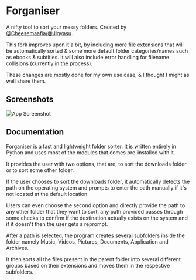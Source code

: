 
# Forganiser

A nifty tool to sort your messy folders. Created by [@Cheesemaafia/@Jigyasu](https://github.com/cheesemaafia/forganiser). 

This fork improves upon it a bit, by including more file extensions that will be automatically sorted & some more default folder categories/names such as ebooks & subtitles. It will also include error handling for filename collisions (currently in the process). 

These changes are mostly done for my own use case, & I thought I might as well share them.


## Screenshots

![App Screenshot](https://i.postimg.cc/bNn0gxW9/Screenshot-from-2022-09-02-17-57-49.png)


## Documentation

Forganiser is a fast and lightweight folder sorter. It is written entirely in Python and uses most of the modules that comes pre-installed with it.

It provides the user with two options, that are, to sort the downloads folder or to sort some other folder.

If the user chooses to sort the downloads folder, it automatically detects the path on the operating system and prompts to enter the path manually if it's not located at the default location.

Users can even choose the second option and directly provide the path to any other folder that they want to sort, any path provided passes through some checks to confirm if the destination actually exists on the system and if it doesn't then the user gets a reprompt.

After a path is selected, the program creates several subfolders inside the folder namely Music, Videos, Pictures, Documents, Application and Archives.

It then sorts all the files present in the parent folder into several different groups based on their extensions and moves them in the respective subfolders.
